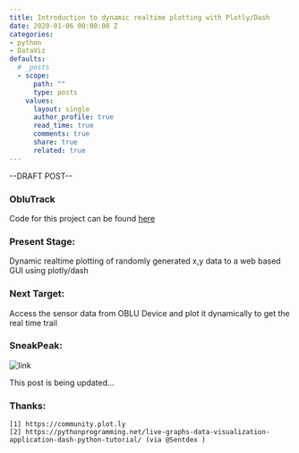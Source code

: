 ```yaml
---
title: Introduction to dynamic realtime plotting with Plotly/Dash
date: 2020-01-06 00:00:00 Z
categories:
- python
- DataViz
defaults:
  # _posts
  - scope:
      path: ""
      type: posts
    values:
      layout: single
      author_profile: true
      read_time: true
      comments: true
      share: true
      related: true
---
```


--DRAFT POST--

### ObluTrack

Code for this project can be found [here](https://github.com/rahulrajpl/oblutrack)

### Present Stage:
Dynamic realtime plotting of randomly generated x,y data to a web based GUI using plotly/dash 

### Next Target:
Access the sensor data from OBLU Device and plot it dynamically to get the real time trail

### SneakPeak:

![link](https://media.giphy.com/media/fYBi803HsDsibgRJpc/giphy.gif)

This post is being updated...

### Thanks:
    [1] https://community.plot.ly
    [2] https://pythonprogramming.net/live-graphs-data-visualization-application-dash-python-tutorial/ (via @Sentdex )